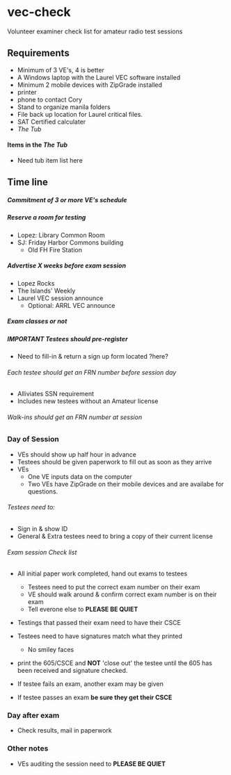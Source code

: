 # vec-check
Volunteer examiner check list for amateur radio test sessions

## Requirements
* Minimum of 3 VE's, 4 is better
* A Windows laptop with the Laurel VEC software installed
* Minimum 2 mobile devices with ZipGrade installed
* printer
* phone to contact Cory
* Stand to organize manila folders
* File back up location for Laurel critical files.
* SAT Certified calculater
* _The Tub_

#### Items in the _The Tub_
* Need tub item list here



## Time line

##### Commitment of 3 or more VE's schedule
#####  Reserve a room for testing
* Lopez: Library Common Room
* SJ: Friday Harbor Commons building
  * Old FH Fire Station

##### Advertise X weeks before exam session
* Lopez Rocks
* The Islands' Weekly
* Laurel VEC session announce
  * Optional: ARRL VEC announce


##### Exam classes or not

##### __IMPORTANT__ Testees should pre-register
* Need to fill-in & return a sign up form located ?here?

###### Each testee should get an FRN number before session day
* Alliviates SSN requirement
* Includes new testees without an Amateur license

###### Walk-ins should get an FRN number at session

### Day of Session
* VEs should show up half hour in advance
* Testees should be given paperwork to fill out as soon as they arrive
* VEs
  * One VE inputs data on the computer
  * Two VEs have ZipGrade on their mobile devices and are availabe for
  questions.

###### Testees need to:
* Sign in & show ID
* General & Extra testees need to bring a copy of their current
license

###### Exam session Check list
* All initial paper work completed, hand out exams to testees
  * Testees need to put the correct exam number on their exam
  * VE should walk around & confirm correct exam number is on their
  exam
  * Tell everone else to __PLEASE BE QUIET__
* Testings that passed their exam need to have their CSCE
* Testees need to have signatures match what they printed
  * No smiley faces

* print the 605/CSCE and __NOT__ 'close out' the testee until the 605
has been received and signature checked.
* If testee fails an exam, another exam may be given
* If testee passes an exam __be sure they get their CSCE__


### Day after exam

* Check results, mail in paperwork


### Other notes
* VEs auditing the session need to __PLEASE BE QUIET__


